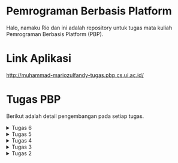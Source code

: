 # Pemrograman Berbasis Platform
Halo, namaku Rio dan ini adalah repository untuk tugas mata kuliah Pemrograman Berbasis Platform (PBP).

# Link Aplikasi
http://muhammad-mariozulfandy-tugas.pbp.cs.ui.ac.id/

# Tugas PBP
Berikut adalah detail pengembangan pada setiap tugas.

<details>
    <summary>
        Tugas 6
    </summary>

Nama      : Muhammad Mariozulfandy

NPM       : 2206041404

Kelas     : PBP C

Aplikasi  : Book List

### 1. Jelaskan perbedaan antara asynchronous programming dengan synchronous programming!
= Synchronous Programming adalah kode dieksekusi secara berurutan. Artinya, satu operasi harus selesai sebelum operasi berikutnya dimulai. Jika ada operasi yang membutuhkan waktu lama untuk menyelesaikan seluruh program akan menunggu sampai operasi tersebut selesai.

Asynchronous Programming adalah operasi yang membutuhkan waktu lama untuk menyelesaikan dapat dijalankan secara paralel dengan operasi lain. kode tidak perlu menunggu operasi tersebut selesai sebelum melanjutkan ke operasi berikutnya. Sebaliknya, kita dapat menjalankan operasi tersebut, melanjutkan ke tugas berikutnya, dan kemudian kembali ke operasi tersebut ketika sudah selesai.

### 2. Dalam penerapan JavaScript dan AJAX, terdapat penerapan paradigma event-driven programming. Jelaskan maksud dari paradigma tersebut dan sebutkan salah satu contoh penerapannya pada tugas ini!
= Event-Driven Programming adalah paradigma pemrograman di mana alur program ditentukan oleh peristiwa seperti input pengguna, sensor output, atau pesan dari program lain. Biasanya dipicu oleh aksi pengguna seperti klik mouse, ketukan keyboard, atau interaksi lainnya dengan antarmuka pengguna. Contohnya adalah menambahkan item melalui modal, dengan kita menekan tombol add item pada modal. Berikut contohnya pada tugas ini:
```js
function addItem() {
        fetch("{% url 'main:add_item_ajax' %}", {
            method: "POST",
            body: new FormData(document.querySelector('#form'))
        }).then(refreshItems)

        document.getElementById("form").reset()
        return false
    }
    document.getElementById("button_add").onclick = addItem
```

### 3. Jelaskan penerapan asynchronous programming pada AJAX!
= Asynchronous JavaScript dan XML (AJAX) adalah teknik yang digunakan dalam pengembangan web untuk membuat aplikasi web yang interaktif. Dengan AJAX, aplikasi web dapat mengirim dan menerima data dari server secara asynchronous tanpa mengganggu perilaku halaman itu sendiri. Berarti halaman web tidak perlu dimuat ulang setiap kali data dikirim atau diterima dari server yang membuat aplikasi web lebih responsif dan user-friendly.

### 4. Pada PBP kali ini, penerapan AJAX dilakukan dengan menggunakan Fetch API daripada library jQuery. Bandingkanlah kedua teknologi tersebut dan tuliskan pendapat kamu teknologi manakah yang lebih baik untuk digunakan!
= 
Ukuran: jQuery adalah library yang cukup besar dan jika Anda hanya menggunakan AJAX, mungkin sebagian besar kode jQuery tidak digunakan. Di sisi lain, Fetch API adalah fitur bawaan dari JavaScript modern dan tidak memerlukan library tambahan.

Kemudahan Penggunaan: jQuery menyediakan metode .ajax() yang sangat kuat dan fleksibel, yang dapat disesuaikan dengan berbagai kebutuhan. Di sisi lain, Fetch API memiliki sintaks yang lebih modern dan ringkas.

Penggunaan Promise: Fetch API menggunakan Promise secara native, yang membuat penanganan asynchronous lebih mudah dan kode lebih mudah dibaca. Di sisi lain, meskipun jQuery memiliki metode .promise() dan bisa bekerja dengan Promise, metode .ajax() secara default menggunakan callback.

Jadi, menurut saya Fetch API lebih baik karena menggunakan sintaks yang lebih modern dan mudah dibaca. Ini juga menggunakan Promise, yang membuat penanganan operasi asynchronous menjadi lebih mudah dan kode lebih rapi.

### 5. Jelaskan bagaimana cara kamu mengimplementasikan checklist di atas secara step-by-step (bukan hanya sekadar mengikuti tutorial)!
**a. AJAX GET**

Mengosongkan card-card item dan menambahkan id:
```html
<div class="container mt-5">
    <div class="row" id="item_card"></div>
</div>
```
Membuat fungsi GET:
```py
def get_item_json(request):
    items = Item.objects.filter(user=request.user)
    return HttpResponse(serializers.serialize('json', items))
```
Menambahkan path ```urspattern``` pada ```urls.py```:
```py
    path('get-item/', get_item_json, name='get_item_json'),
```
Menambahkan tag ```<script></script>``` pada ```main.html``` dan menambahkannya dengan fungsi get:
```js
async function getItems() {
    return fetch("{% url 'main:get_item_json' %}").then((res) => res.json())
}
```
Menambahkan fungsi ```refreshItems``` pada script yang berfungsi untuk mengupdate item setiap kali item bertambah dan juga mengeset item agar dapat masuk kedalam web dalam bentuk card:
```js
async function refreshItems() {
        document.getElementById("item_card").innerHTML = ""
        const items = await getItems()
        let htmlString = ``
        items.forEach((item, index, array) => {
            var isLastItem = index === array.length - 1 ? 'latest-item-header' : '';
            htmlString += `\n
                                <div class="col-lg-4 mb-3">
                                    <div class="card">
                                        <div class="card-header ${isLastItem}">
                                            <h5 class="card-title">${item.fields.name}</h5>
                                        </div>
                                        <div class="card-body">
                                            <p class="card-text">Amount: ${item.fields.amount}</p>
                                            <p class="card-text">Description: ${item.fields.description}</p>
                                            <p class="card-text">Date Added: ${item.fields.date_added}</p>
                                        </div>
                                    </div>
                                </div>
                            ` 
        })
        
        document.getElementById("item_card").innerHTML = htmlString
    }
```
Memanggil fungsi ```refreshItems``` setiap kali masuk ke halaman ```main.html``` dengan menambahkan pada script:
```refreshItems()```

**b. AJAX POST**

Membuat modal pada halaman ```main.html```:
```html
<div class="modal fade" id="exampleModal" tabindex="-1" aria-labelledby="exampleModalLabel" aria-hidden="true">
    <div class="modal-dialog">
        <div class="modal-content">
            <div class="modal-header">
                <h1 class="modal-title fs-5" id="exampleModalLabel">Add New Item</h1>
                <button type="button" class="btn-close" data-bs-dismiss="modal" aria-label="Close"></button>
            </div>
            <div class="modal-body">
                <form id="form" onsubmit="return false;">
                    {% csrf_token %}
                    <div class="mb-3">
                        <label for="name" class="col-form-label">Name:</label>
                        <input type="text" class="form-control" id="name" name="name"></input>
                    </div>
                    <div class="mb-3">
                        <label for="amount" class="col-form-label">Amount:</label>
                        <input type="number" class="form-control" id="amount" name="amount"></input>
                    </div>
                    <div class="mb-3">
                        <label for="description" class="col-form-label">Description:</label>
                        <textarea class="form-control" id="description" name="description"></textarea>
                    </div>
                </form>
            </div>
            <div class="modal-footer">
                <button type="button" class="btn btn-secondary" data-bs-dismiss="modal">Close</button>
                <button type="button" class="btn btn-primary" id="button_add" data-bs-dismiss="modal">Add Item</button>
            </div>
        </div>
    </div>
</div>
```
Menambahkan button pada ```main.html``` untuk menampilkan modal:
```html
<button type="button" class="btn btn-primary" data-bs-toggle="modal" data-bs-target="#exampleModal">Add Product by AJAX</button>
```
Membuat fungsi ```add_item_ajax``` pada ```views.py```:
```py
@csrf_exempt
def add_item_ajax(request):
    if request.method == 'POST':
        name = request.POST.get("name")
        amount = request.POST.get("amount")
        description = request.POST.get("description")
        user = request.user

        new_item = Item(name=name, amount=amount, description=description, user=user)
        new_item.save()

        return HttpResponse(b"CREATED", status=201)

    return HttpResponseNotFound()
```
Menambahkan path fungsi ```add_item_ajax``` pada urlspattern ```urls.py```:
```py
path('create-ajax/', add_item_ajax, name='add_item_ajax')
```
Membuat fungsi ```addItem``` pada script untuk menghubungkan ke fungsi ```add_item_ajax``` dengan form modal:
```js
function addItem() {
        fetch("{% url 'main:add_item_ajax' %}", {
            method: "POST",
            body: new FormData(document.querySelector('#form'))
        }).then(refreshItems)

        document.getElementById("form").reset()
        return false
}
```
Memanggil fungsi ```addItem``` saat button untuk menambahkan item pada modal di klik:
```js
document.getElementById("button_add").onclick = addItem
```
**c. Melakukan perintah collectstatic**

Menjalankan command ```python manage.py collectstatic``` pada env untuk mengumpulkan file static dari setiap aplikasi dalam suatu folder yang dapat dengan mudah disajikan pada produksi.
</details>

<details>
    <summary>
        Tugas 5
    </summary>

Nama      : Muhammad Mariozulfandy

NPM       : 2206041404

Kelas     : PBP C

Aplikasi  : Book List

### 1. Jelaskan manfaat dari setiap element selector dan kapan waktu yang tepat untuk menggunakannya!

= Elemen Selector dalam CSS adalah metode pemilihan elemen berdasarkan nama elemen dalam dokumen HTML, seperti ```<p>```, ```<h1>```, atau ```<div>```. Manfaat utama dari penggunaan element selector adalah kemampuannya untuk menerapkan gaya secara konsisten pada semua elemen dengan nama yang sama di seluruh halaman web. Hal ini berguna ketika kita ingin mengaplikasikan gaya dasar ke seluruh elemen dengan nama yang sama tanpa perlu menambahkan kelas atau ID tambahan. Element selector sebaiknya digunakan ketika konsistensi tampilan elemen-elemen tersebut adalah prioritas utama dalam desain halaman web.

### 2. Jelaskan HTML5 Tag yang kamu ketahui!

= HTML5 adalah versi terbaru dari bahasa markup HTML yang menawarkan tag-tag baru untuk menggambarkan struktur dan makna dari konten dalam dokumen HTML. Beberapa tag HTML5 yang umum digunakan antara lain:

- ```<header>```: Digunakan untuk bagian kepala dokumen atau bagian dari sebuah situs web.
- ```<nav>```: Untuk menyusun menu navigasi.
- ```<section>```: Mengelompokkan konten yang terkait dalam sebuah bagian.
- ```<article>```: Menandai konten yang dapat berdiri sendiri, seperti posting blog atau berita.
- ```<footer>```: Bagian bawah dari dokumen atau elemen tertentu.
- ```<video>```: Digunakan untuk menampilkan video. Tag-tag ini membantu meningkatkan struktur dan semantik dalam dokumen HTML.

### 3. Jelaskan perbedaan antara margin dan padding!

= Margin dan padding adalah dua properti CSS yang digunakan untuk mengatur ruang di sekitar elemen. Margin mengatur ruang di luar elemen dan mempengaruhi jarak antara elemen dengan elemen lainnya. Di sisi lain, padding mengatur ruang di dalam elemen dan mempengaruhi jarak antara konten elemen dan batas elemen tersebut. Ini berarti bahwa margin mempengaruhi ruang antara elemen dan elemen lain di sekitarnya, sedangkan padding mempengaruhi ruang antara konten elemen dan batas elemen itu sendiri.

### 4. Jelaskan perbedaan antara framework CSS Tailwind dan Bootstrap! Kapan sebaiknya kita menggunakan Bootstrap daripada Tailwind, dan sebaliknya?

= Bootstrap dan Tailwind CSS adalah dua alat yang berbeda untuk membangun tampilan situs web. Bootstrap menyediakan berbagai komponen yang sudah didesain dan siap pakai, sehingga memungkinkan kita membuat situs dengan cepat tanpa harus membuat banyak kode CSS kustom. Di sisi lain, Tailwind CSS memberikan banyak utilitas CSS yang lebih dasar yang memungkinkan kita membuat tampilan yang lebih unik sesuai kebutuhan. Ketika kita perlu membuat situs dengan cepat menggunakan komponen siap pakai, Bootstrap bisa menjadi pilihan yang baik. Sementara itu, jika kita ingin lebih banyak kontrol dan kreativitas dalam desain tampilan, Tailwind bisa lebih cocok. Pilihannya tergantung pada kebutuhan proyek masing-masing.

### 5. Jelaskan bagaimana cara kamu mengimplementasikan checklist di atas secara step-by-step (bukan hanya sekadar mengikuti tutorial)!

= **a. Kustomisasi halaman login, register, dan tambah inventori semenarik mungkin.**

- Didalam ```base.html```, tambahkan tag ```<meta name="viewport">``` agar halaman web dapat menyesuaikan ukuran dan perilaku perangkat mobile.
```html
<head>
    {% block meta %}
        <meta charset="UTF-8" />
        <meta name="viewport" content="width=device-width, initial-scale=1">
    {% endblock meta %}
</head>
```

- Menambahkan Bootstrap CSS, JS, dan jQuery.
```html
<head>
    ...
    {% endblock meta %}
    <link rel="stylesheet" href="https://stackpath.bootstrapcdn.com/bootstrap/4.5.2/css/bootstrap.min.css">
    <script src="https://code.jquery.com/jquery-3.5.1.slim.min.js"></script>
    <script src="https://cdn.jsdelivr.net/npm/@popperjs/core@2.11.6/dist/umd/popper.min.js"></script>
    <script src="https://stackpath.bootstrapcdn.com/bootstrap/4.5.2/js/bootstrap.min.js"></script>
</head>
```

- Kustomisasi halaman login ```login.html```, register ```register.html```, dan penambahan item ```create_item.html``` dengan penggunaan warna dan card.

login:
```html
{% extends 'base.html' %}

{% block meta %}
    <title>Login</title>
{% endblock meta %}

{% block content %}
<div class="container mt-5">
    <div class="row justify-content-center">
        <div class="col-md-6">
            <div class="card">
                <div class="card-header bg-primary text-white">Login</div>
                <div class="card-body">
                    <form method="POST" action="">
                        {% csrf_token %}
                        <div class="form-group">
                            <label for="username">Username:</label>
                            <input type="text" name="username" id="username" placeholder="Username" class="form-control">
                        </div>
                        <div class="form-group">
                            <label for="password">Password:</label>
                            <input type="password" name="password" id="password" placeholder="Password" class="form-control">
                        </div>
                        <div class="form-group">
                            <button class="btn btn-primary btn-block" type="submit">Login</button>
                        </div>
                    </form>
                    {% if messages %}
                        <div class="alert alert-danger">
                            <ul>
                                {% for message in messages %}
                                    <li>{{ message }}</li>
                                {% endfor %}
                            </ul>
                        </div>
                    {% endif %}
                    <p class="text-center">Don't have an account yet? <a href="{% url 'main:register' %}">Register Now</a></p>
                </div>
            </div>
        </div>
    </div>
</div>
{% endblock content %}
```
register:
```html
{% extends 'base.html' %}

{% block meta %}
    <title>Register</title>
{% endblock meta %}

{% block content %}
<div class="container mt-5">
    <div class="row justify-content-center">
        <div class="col-md-8"> <!-- Increase the column size to 8 -->
            <div class="card">
                <div class="card-header bg-primary text-white">
                    Register
                </div>
                <div class="card-body">
                    <form method="POST">
                        {% csrf_token %}
                        
                        <div class="form-group">
                            {{ form.as_p }}
                        </div>
                        
                        <div class="form-group text-center">
                            <button class="btn btn-primary btn-block" type="submit" name="submit">
                                Daftar
                            </button>
                        </div>
                    </form>
                    
                    {% if messages %}
                    <div class="alert alert-danger">
                        <ul>
                            {% for message in messages %}
                            <li>{{ message }}</li>
                            {% endfor %}
                        </ul>
                    </div>
                    {% endif %}
                </div>
            </div>
        </div>
    </div>
</div>
{% endblock content %}
```

create_item:
```html
{% extends 'base.html' %} 

{% block content %}
<div class="container mt-5">
    <div class="row justify-content-center">
        <div class="col-md-6">
            <div class="card">
                <div class="card-header bg-primary text-white">Add New Item</div>
                <div class="card-body">
                    <form method="POST">
                        {% csrf_token %}
                        <div class="form-group">
                            {{ form.as_p }}
                        </div>
                        <div class="form-group">
                            <button class="btn btn-primary btn-block" type="submit">Add Item</button>
                        </div>
                    </form>
                </div>
            </div>
        </div>
    </div>
</div>
{% endblock %}
```
**b. Kustomisasi halaman daftar inventori menjadi lebih berwarna maupun menggunakan approach lain seperti menggunakan Card.**

- Melakukan kustomisasi halaman daftar item ```main.html``` menjadi lebih berwarna dan menggunakan approach Card agar mirip dengan halaman login, register, dan create_item. Selain halamannya, daftar item yang awalnya tabel juga diubah menjadi bentuk card.

```html
{% extends 'base.html' %}

{% block content %}
    <div class="container mt-5">
        <div class="row">
            <div class="col-lg-20">
                <div class="card w-100">
                    <div class="card-header bg-primary text-white">
                        <h2 class="mb-0">Book List</h2>
                    </div>
                    <div class="card-body">
                        <div class="user-info">
                            <h5>Username:</h5>
                            <p>{{ Username }}</p>

                            <h5>Nama:</h5>
                            <p>{{ Nama }}</p>

                            <h5>Kelas:</h5>
                            <p>{{ Kelas }}</p>

                            <h5>Nama Aplikasi:</h5>
                            <p>{{ Aplikasi }}</p>
                        </div>

                        <hr>

                        <div class="item-count">
                            <h5 class="text-info">Kamu menyimpan {{ jumlah_items }} item pada aplikasi ini.</h5>
                        </div>

                        <hr>

                        <div class="container mt-5">
                            <div class="row">
                                {% for item in items %}
                                <div class="col-lg-4 mb-3">
                                    <div class="card">
                                        <div class="card-header {% if forloop.last %}latest-item-header{% endif %}">
                                            <h5 class="card-title">{{ item.name }}</h5>
                                        </div>
                                        <div class="card-body">
                                            <p class="card-text">Amount: {{ item.amount }}</p>
                                            <p class="card-text">Description: {{ item.description }}</p>
                                            <p class="card-text">Date Added: {{ item.date_added }}</p>
                                        </div>
                                    </div>
                                </div>
                                {% endfor %}
                            </div>
                        </div>

                        <hr>

                        <h5 class="text-success">Sesi terakhir login: {{ last_login }}</h5>

                        <hr>

                        <div class="button-container">
                            <a href="{% url 'main:create_item' %}" class="btn btn-success">
                                <i class="fas fa-plus"></i> Add New Item
                            </a>

                            <a href="{% url 'main:logout' %}" class="btn btn-danger">
                                <i class="fas fa-sign-out-alt"></i> Logout
                            </a>
                        </div>
                    </div>
                </div>
            </div>
        </div>
    </div>
{% endblock content %}
```

**Bonus. Memberikan warna yang berbeda (teks atau background) pada baris terakhir dari item pada inventori anda menggunakan CSS.**

- Membuat directory ```static/css``` dan membuat file ```styles.css``` pada root directory.
```
book_list/
├── book_list/
├── main/
├── static/
│   └── css/
│       └── styles.css  <-- File CSS
└── ...
```

- Membuat css class pada ```styles.css``` untuk menentukan style card item.
```css
.card {
    border: 1px solid #ccc;
    border-radius: 5px;
}

.card-header {
    background-color: #f0f0f0;
    font-weight: bold;
    text-align: center;
}

.card-title {
    margin-bottom: 0;
}

.latest-item-header {
    background-color: #3399ff;
    font-weight: bold;
}
```

- Menambahkan link ke ```styles.css``` yang telah dibuat pada template ```base.html```.
```html
<head>
    ...
    <link rel="stylesheet" type="text/css" href="{% static 'css/styles.css' %}">
</head>
```

- Menambahkan konfigurasi pengaturan projek pada ```settings.py```.
```python
# Static files (CSS, JavaScript, Images)
# https://docs.djangoproject.com/en/4.2/howto/static-files/
STATIC_URL = 'static/'
STATICFILES_DIRS = [BASE_DIR / 'static']
```

- Menjalankan ```python manage.py collectstatic``` untuk mengumpulkan semua static files pada satu direktori. Yang siap dideploy ke production server.

- Menambahkan ```<div class="card-header {% if forloop.last %}latest-item-header{% endif %}">``` ke class ```card-header``` pada laman ```main.html``` agar last item yang dilooping mengikuti class ```latest-item-header``` pada ```styles.css```.

</details>

<details>
    <summary>
        Tugas 4
    </summary>

Nama      : Muhammad Mariozulfandy

NPM       : 2206041404

Kelas     : PBP C

Aplikasi  : Book List

### 1. Apa itu Django UserCreationForm, dan jelaskan apa kelebihan dan kekurangannya?

= UserCreationForm adalah formulir bawaan Django yang memudahkan pembuatan formulir pendaftaran pengguna dalam aplikasi web. Dengan formulir ini, pengguna baru dapat mendaftar dengan mudah di situs web Anda tanpa harus menulis kode dari awal. Kelebihan dari UserCreationForm adalah mudah digunakan (cepat menempatkan fitur pendaftaran pengguna aplikasi web tanpa perlu menulis kode form secara manual), validasi otomatis (memastikan pengguna memasukkan informasi yang valid saat mendaftar termasuk pemeriksaan ketersediaan alamat email dan validasi password), terintegrasi dengan fitur autentikasi Django seperti login dan logout, dan dapat dikustomisasi dengan membuat form sendiri yang menurunkan kelas UserCreationForm. Kekurangannya adalah hanya meminta informasi dasar seperti username, password, dan alamat email. Sehingga kurang fleksibel jika membutuhkan informasi tambahan atau langkah-langkah lain dalam pendaftaran. Selain itu, UserCreationForm juga memiliki beberapa pengaturan bawaan yang bisa jadi tidak sesuai dengan kebutuhan aplikasi sehingga perlu diubah agar mendapatkan kontrol yang lebih tinggi.

### 2.  Apa perbedaan antara autentikasi dan otorisasi dalam konteks Django, dan mengapa keduanya penting?

= Authentication (autentikasi) memverifikasi identitas pengguna atau layanan sebelum memberi mereka akses seperti permintaan username dan password, sementara Authorization (otorisasi) menentukan apa yang dapat mereka lakukan setelah mereka memiliki akses seperti perbedaan akses yang dimiliki oleh user dan admin pada suatu website. Contohnya pada aplikasi X (dulunya Twitter) dimana awalnya akan dilakukan autentikasi (permintaan username dan password) agar memperoleh akses akun yang dapat menggunakan berbagai fitur di X. Setelah masuk di X, akan dilakukan otorisasi untuk mengenali apa yang dapat kita lakukan, jika kita adalah user biasa fitur-fitur yang kita bisa gunakan akan berbeda dengan verified user (yang dapat diperoleh dengan membayar ke X). Keduanya penting karena autentikasi and otorisasi adalah dua proses utama keamanan informasi yang digunakan administrasi untuk melindungi sistem dan informasi, dimana autentikasi memverifikasi identitas pengguna sehingga identitas yang mengakses sistem dapat diketahui dan otorisasi menentukan apakah akses yang mereka punya benar sehingga tidak ada kesalahan dalam penggunaan sistem.

### 3. Apa itu cookies dalam konteks aplikasi web, dan bagaimana Django menggunakan cookies untuk mengelola data sesi pengguna?

= Cookies adalah jenis data yang disimpan di sisi klien (biasanya di browser web) saat pengguna berinteraksi dengan situs web. Cookies digunakan untuk menyimpan potongan kecil informasi  yang dapat diakses oleh server web ketika pengguna kembali ke situs web. Mereka digunakan untuk berbagai tujuan, termasuk mengidentifikasi pengguna, menyimpan preferensi, dan melacak perilaku pengguna.

Django menggunakan cookies untuk mengelola data sesi pengguna melalui modul yang disebut sessions (sesi). Django menggunakan cookie untuk mengelola data sesi pengguna dengan cara menghasilkan ID sesi unik untuk setiap pengguna yang disimpan dalam cookie di sisi klien saat pengguna mengakses situs web. Data sesi sebenarnya disimpan di server Django, bukan di cookie itu sendiri. Saat pengguna kembali ke situs web, Django mengidentifikasi pengguna berdasarkan ID sesi yang disimpan dalam cookie, dan kemudian mengambil data sesi yang sesuai dari server. Ini memungkinkan Django untuk menjaga status login pengguna, menyimpan preferensi, dan memberikan pengalaman yang personal kepada pengguna, semuanya dengan aman dan terlindungi dari potensi ancaman keamanan.

### 4. Apakah penggunaan cookies aman secara default dalam pengembangan web, atau apakah ada risiko potensial yang harus diwaspadai?

= Penggunaan cookies dalam pengembangan web bisa menjadi aman atau berisiko tergantung pada bagaimana mereka digunakan. Cookies adalah file kecil yang disimpan di perangkat pengguna saat mengakses situs web, dan mereka digunakan untuk menyimpan informasi seperti login, preferensi, atau keranjang belanja. Namun, ada risiko keamanan jika cookies disalahgunakan oleh penyerang. Misalnya, penyerang bisa mencuri data pribadi atau meretas akun pengguna jika cookies tidak diatur dengan baik. Oleh karena itu, untuk menjaga keamanan, pastikan menggunakan HTTPS, atur waktu kedaluwarsa yang tepat, enkripsi data sensitif, dan selalu ikuti peraturan privasi data yang berlaku.

### 5. Jelaskan bagaimana cara kamu mengimplementasikan checklist di atas secara step-by-step (bukan hanya sekadar mengikuti tutorial)!

= **a. Mengimplementasikan fungsi registrasi, login, dan logout.**

- Membuat masing-masing fungsi untuk menampilkan halaman registrasi ```register```, login ```login_user```, dan logout ```logout_user``` pada ```views.py```.

```python
def register(request):
    form = UserCreationForm()

    if request.method == "POST":
        form = UserCreationForm(request.POST)
        if form.is_valid():
            form.save()
            messages.success(request, 'Your account has been successfully created!')
            return redirect('main:login')
    context = {'form':form}
    return render(request, 'register.html', context)
```
```python
def login_user(request):
    if request.method == 'POST':
        username = request.POST.get('username')
        password = request.POST.get('password')
        user = authenticate(request, username=username, password=password)
        if user is not None:
            login(request, user)
            return redirect('main:show_main')
        else:
            messages.info(request, 'Sorry, incorrect username or password. Please try again.')
    context = {}
    return render(request, 'login.html', context)
```
```python
def logout_user(request):
    logout(request)
    return redirect('main:login')
```

- Membuat/menambahkan berkas html yang akan ditampilkan saat melakukan registrasi, login, logout. Untuk registrasi dan login akan membuat halaman baru yang akan ditampilkan yaitu ```register.html``` dan ```login.html```, sementara logout berupa tombol pada halaman ```main.html``` yang mengarahkan ke urlpatterns yang mengimplementasi fungsi untuk logout.

- Menambahkan urlspatterns pada ```urls.py``` yang mengimplementasikan setiap fungsi pada ```views.py``` yang dibuat agar dapat dijalankan sesuai request yang diterima.

```python
urlpatterns = [
    ...
    path('register/', register, name='register'), 
    path('login/', login_user, name='login'),
    path('logout/', logout_user, name='logout')
]
```
- Merestriksi akses halaman main agar diperlukan login terlebih dahulu. Dilakukan dengan menambahkan ```@login_required(login_url='/login')``` di atas fungsi ```show_main```. Ini sebagai bentuk autentikasi agar halaman main hanya dapat diakses pengguna yang sudah registrasi dan login.

**b. Membuat dua akun pengguna dengan masing-masing tiga dummy data menggunakan model yang telah dibuat pada aplikasi sebelumnya untuk setiap akun di lokal.**

Implementasi:

Saat membuka halaman utama web, akan diperlukan login (autentikasi) sehingga mengarah ke halaman login. Di halaman login dapat menekan tombol ```Register Now``` untuk mengarah ke halaman register. Membuat akun dengan username (riozulfandy), passsword, dan konfirmasi password. Dilakukan hal yang sama untuk akun kedua dengan username (riozulfandy2). Pada masing-masing akun, ditambahakan tiga objek model data (Item) dengan fitur fungsi pembuatan objek pada form yang  yang sudah dibuat sebelumnya. Saat ini, setiap objek Item memiliki empat atribut (nama, jumlah, deskripsi, tanggal ditambahkan). Karena konteks website ini (Book List) adalah list buku, maka atribut objek yang diisi dengan nama, deskripsi, dan jumlah buku. Screenshot halaman main masing-masing akun:

![Alt text](image.png)

![Alt text](image-1.png)

**c. Menghubungkan model Item dengan User.**

- Menambahkan atribut model Item yaitu ```user``` yang berisi objek dari model User (model yang menyimpan informasi semua user yang pada aplikasi). Dalam hal ini digunakan many to one model relationship yang dapat menghubungkan banyak objek Item dengan satu objek User.

```python
class Item(models.Model):
    user = models.ForeignKey(User, on_delete=models.CASCADE)
    ...
```

- Mengubah fungsi ```create_item``` agar  Django tidak langsung menyimpan objek yang telah dibuat dari form langsung ke database untuk dimodifikasi terlebih dahulu. Pada kasus ini, kita akan mengisi atribut user pada objek Item dengan objek User dari nilai ```request.user``` yang sedang terotorisasi untuk menandakan bahwa objek tersebut dimiliki oleh pengguna yang sedang login.

```python
def create_item(request):
 form = ProductForm(request.POST or None)

 if form.is_valid() and request.method == "POST":
     item = form.save(commit=False)
     item.user = request.user
     item.save()
     return HttpResponseRedirect(reverse('main:show_main'))
 ...
```

- Mengubah fungsi ```show_main``` sehingga items yang akan ditampilkan pada halaman main adalah milik user dengan melakukan filtering objek Item sehingga atribut user nya sama dengan user yang sedang login.

```python
def show_main(request):
    items = Item.objects.filter(user=request.user)
    ...
```

- Melakukan ```makemigrations``` dan ```migrate``` karena telah mengubah model. Sehingga database dapat menyesuaikan sesuai struktur model yang baru.

**d. Menampilkan detail informasi pengguna yang sedang logged in seperti username dan menerapkan cookies seperti last login pada halaman utama aplikasi.**

- Mengubah fungsi ```login_user```, dengan membuat cookie yang bernama ```last_login``` untuk melihat kapan terakhir kali pengguna melakukan login yang diset saat pengguna melakukan login.

```python
if user is not None:
    login(request, user)
    response = HttpResponseRedirect(reverse("main:show_main")) 
    response.set_cookie('last_login', str(datetime.datetime.now()))
    return response
```

- Mengubah fungsi ```logout_user``` agar cookie ```last_login``` yang sebelumnya dibuat set saat login dihapus saat logout.

```python
def logout_user(request):
    logout(request)
    response = HttpResponseRedirect(reverse('main:login'))
    response.delete_cookie('last_login')
    return response
```

- Menambahkan konteks pada fungsi ```show_main``` untuk menampilkan username dari user yang sedang login dan cookie ```last_login``` yang sudah dibuat saat user login. Karena menambahkan konteks, juga perlu ditambahkan key dari konteks tersebut pada ```main.html``` untuk ditampilkan.

```python
context = {
        ...
        'Username': request.user.username,
        'last_login': request.COOKIES['last_login'],
        ...
    }
```
```html
...
<h5>Username:</h5>
<p>{{Username}}</p>
...
```
```html
...
<h5>Sesi terakhir login: {{ last_login }}</h5>
...
```

</details>

<details>
    <summary>
        Tugas 3
    </summary>

Nama      : Muhammad Mariozulfandy

NPM       : 2206041404

Kelas     : PBP C

Aplikasi  : Book List

### 1. Apa perbedaan antara form POST dan form GET dalam Django?

= GET digunakan untuk membaca/mengambil data dari server web. GET mengembalikan kode status HTTP 200 (OK) jika data berhasil diambil dari server. Sementara POST digunakan untuk mengirim data (file, data form, dll) ke server. Jika pembuatan berhasil, ia mengembalikan kode status HTTP 201. Berikut beberapa perbedaannya:

POST:

- Nilai variabel tidak ditampilkan di URL

- Lebih aman

- Tidak dibatasi panjang string

- Pengambilan variabel dengan request.POST.get

- Biasanya untuk input data melalui form

- Digunakan untuk mengirim data-data penting seperti password

GET:

- Nilai variabel ditampilkan di URL sehingga user dapat dengan mudah memasukkan nilai variabel baru

- Kurang aman

- Dibatasi panjang string sampai 2047 karakter

- Pengambilan variabel dengan request.POST.get

- Biasanya untuk input data melalui link

- Digunakan untuk mengirim data-data tidak penting

### 2. Apa perbedaan utama antara XML, JSON, dan HTML dalam konteks pengiriman data?

= XML adalah bahasa markup yang sangat fleksibel dan dapat digunakan untuk mendefinisikan struktur data yang kompleks. Ini menggunakan tag yang dapat disesuaikan oleh pengguna untuk mendefinisikan elemen data dan hierarki. JSON adalah format data ringkas yang berbasis teks dan memiliki struktur yang mirip dengan objek JavaScript. Ini terdiri dari pasangan nama-nilai (key-value pairs). HTML adalah bahasa markup yang digunakan untuk membuat halaman web. Ini memiliki struktur yang lebih terbatas dan dirancang untuk menampilkan konten dalam bentuk halaman web. Perbedaan utama diantaranya adalah XML digunakan untuk mendefinisikan struktur data yang kompleks, JSON digunakan untuk pertukaran data dalam format ringkas, sedangkan HTML digunakan untuk membuat halaman web dan menampilkan konten. 

### 3. Mengapa JSON sering digunakan dalam pertukaran data antara aplikasi web modern?

= JSON adalah format data yang ringkas dan mudah dibaca oleh programmer dalam bentuk (key-value pairs). JSON bagian integral dari JavaScript, sehingga memudahkan penggunaannya dalam lingkungan pengembangan web yang berbasis JavaScript. JSON juga mendukung struktur data yang bersarang (nested), yang memungkinkan representasi data yang kompleks dan hierarkis. Selain itu, format data JSON yang ringan dalam hal ukuran. Ini menghasilkan overhead yang lebih rendah dalam pertukaran data antara klien dan server, yang dapat meningkatkan kinerja dan kecepatan dalam aplikasi web.

### 4. Jelaskan bagaimana cara kamu mengimplementasikan checklist di atas secara step-by-step (bukan hanya sekadar mengikuti tutorial)!

= 

**a. Membuat input form untuk menambahkan objek model (item) pada app sebelumnya.**

- Membuat file baru dengan nama forms.py pada aplikasi main untuk membuat struktur form yang dapat menerima data baru.

```python
from django.forms import ModelForm
from main.models import Item

class ItemForm(ModelForm):
    class Meta:
        model = Item
        fields = ["name", "amount", "description"]
```

Item merupakan model yang digunakan untuk form (yang telah dibuat pada Tugas 1). Ketika data dari form disimpan, isi dari form akan disimpan menjadi sebuah objek class Item. Fields berisi field dari model Item yang digunakan untuk form.

- Membuat template HTML baru bernama create_item.html untuk menampilkan form untuk membuat item baru.

```html
{% extends 'base.html' %} 

{% block content %}
<h1>Add New Item</h1>

<form method="POST">
    {% csrf_token %}
    <table>
        {{ form.as_table }}
        <tr>
            <td></td>
            <td>
                <input type="submit" value="Add Item"/>
            </td>
        </tr>
    </table>
</form>

{% endblock %}
```


- Import beberapa package dan membuat fungsi baru dengan nama create_item yang menerima parameter request untuk membuat form yang membuat objek item baru.

```python
from django.http import HttpResponseRedirect
from main.forms import ItemForm
from django.urls import reverse
```
```python
def create_item(request):
    form = ItemForm(request.POST or None)

    if form.is_valid() and request.method == "POST":
        form.save()
        return HttpResponseRedirect(reverse('main:show_main'))
    context = {'form': form}
    return render(request, "create_item.html", context)
```
Melakukan render tampilan template create_item.html kemudian membuat objek ItemForm berdasarkan QueryDict yang diinput user, dilakukan validasi, disimpan, dan redirect ke page main.

- Menambahkan button pada main.html yang mengarah url dari fungsi create_item pada view yang telah dibuat untuk membuat form.
```html
    <a href="{% url 'main:create_item' %}">
        <button>
            Add New Item
        </button>
    </a>
```

- Membuat routing url pada urls.py yang mengarah ke fungsi create_item untuk pembuatan form. Dengan menambahkan ```path('create-item', create_item, name='create_item')``` pada list urlpatterns.

**b. Menambahkan 5 fungsi views untuk melihat objek yang sudah ditambahkan dalam format HTML, XML, JSON, XML by ID, dan JSON by ID.**

- Melihat objek yang sudah ditambahkan dalam format HTML dilakukan dengan memperbarui fungsi show_main dengan menambahkan setiap objek Item yang sudah ditambahkan sebelumnya untuk dirender serta jumlah dari objek Item yang sudah ditambahkan sebelumnya. Karena show_main melakukan render terhadap main.html, main.html juga diperbarui dengan menambahkan tabel yang berisi setiap atribut dari setiap objek Item yang telah dibuat sebelumnya (name, amount, description, date_added) dan jumlah dari objek yang ditambahkan sebelumnya.

```python
def show_main(request):
    items = Item.objects.all()
    jumlah_items = Item.objects.all().count()

    context = {
        'Nama': 'Muhammad Mariozulfandy',
        'Kelas': 'PBP C',
        'Aplikasi': 'Book List',
        'items': items,
        'jumlah_items': jumlah_items
    }

    return render(request, "main.html", context)
```
```html
<h5>Kamu menyimpan {{jumlah_items}} item pada aplikasi ini.</h5>

<table>
    <tr>
        <th>Name</th>
        <th>Amount</th>
        <th>Description</th>
        <th>Date Added</th>
    </tr>

    {% comment %} Berikut cara memperlihatkan data produk di bawah baris ini {% endcomment %}

    {% for item in items %}
        <tr>
            <td>{{item.name}}</td>
            <td>{{item.amount}}</td>
            <td>{{item.description}}</td>
            <td>{{item.date_added}}</td>
        </tr>
    {% endfor %}
</table>
```

- Melihat objek yang sudah ditambahkan dalam format XML, JSON, JSON by ID, dan XML by ID dilakukan dengan memanfaatkan ```django.core.serializers``` untuk transformasi data menjadi format lain seperti XML dan JSON. Untuk XML dan JSON, data yang ditransformasi adalah semua objek pada Item yang telah ditambahkan sebelumnya. Sementara JSON by ID dan XML by ID, data yang ditransformasi adalah data dengan ID yang ditetapkan (dilakukan filtering). Implementasi dilakukan dengan menambahkan fungsi show_xml dan show_json yang menerima parameter request dan show_xml_by_id dan show_json_by_id yang menerima parameter request dan ID.
```python
def show_xml(request):
    data = Item.objects.all()
    return HttpResponse(serializers.serialize("xml", data), content_type="application/xml")
def show_json(request):
    data = Item.objects.all()
    return HttpResponse(serializers.serialize("json", data), content_type="application/json")
def show_xml_by_id(request, id):
    data = Item.objects.filter(pk=id)
    return HttpResponse(serializers.serialize("xml", data), content_type="application/xml")
def show_json_by_id(request, id):
    data = Item.objects.filter(pk=id)
    return HttpResponse(serializers.serialize("json", data), content_type="application/json")
```

**c. Membuat routing URL untuk masing-masing views yang telah ditambahkan pada poin b.**

Ini dilakukan dengan menambahkan path pada list urlpatterns di urls.py untuk masing-masing fungsi views yang telah dibuat.
```python
path('xml/', show_xml, name='show_xml'),
path('json/', show_json, name='show_json'),
path('xml/<int:id>/', show_xml_by_id, name='show_xml_by_id'), #Menambahkan variabel id karena dipakai sebagai parameter
path('json/<int:id>/', show_json_by_id, name='show_json_by_id'), #Menambahkan variabel id karena dipakai sebagai parameter
```

### 5. Mengakses kelima URL di nomor 4c menggunakan Postman, membuat screenshot dari hasil akses URL pada Postman, dan menambahkannya ke dalam README.md.

=

![image](https://github.com/riozulfandy/book_list/assets/119402060/7e89a743-9053-45ec-a97c-9b6ae53ff67e)
![image](https://github.com/riozulfandy/book_list/assets/119402060/1039fcbc-5947-4f04-93eb-b8cae4a2c44b)
![image](https://github.com/riozulfandy/book_list/assets/119402060/333440c8-0c83-4a22-a92f-121c47c4d0be)
![image](https://github.com/riozulfandy/book_list/assets/119402060/81fa8968-480b-4850-9a15-a8b763b3990d)
![image](https://github.com/riozulfandy/book_list/assets/119402060/8a401078-e000-4f14-bfaf-fb73000ce73e)

</details>

<details>
    <summary>
       Tugas 2
    </summary>


Nama      : Muhammad Mariozulfandy

NPM       : 2206041404

Kelas     : PBP C

Aplikasi  : Book List

### 1. Jelaskan bagaimana cara kamu mengimplementasikan checklist di atas secara step-by-step (bukan hanya sekadar mengikuti tutorial)!

= 
- Pertama, membuat direktori baru pada lokal untuk menyimpan proyek Django ini. Didalam direktori tersebut akan dibuat virtual environment untuk mengisolasi proyek Django yang akan dibuat. Kemudian, membuat projek Django bernama book_list pada direktori tersebut serta menginstall dependenciesnya (library, framework, atau package).

- Langkah kedua, membuat aplikasi main pada proyek Django tersebut.

- Langkah ketiga, melakukan routing pada proyek agar dapat menjalankan aplikasi main. Ini dilakukan dengan menambahkan main ke list installed app pada settings.py proyek book_list.

- Langkah keempat, membuat model pada aplikasi main dengan menambahkan kelas Item pada models.py dan memiliki atribut wajib name sebagai nama item dengan tipe CharField, amount sebagai jumlah item dengan tipe IntegerField, dan description sebagai deskripsi item dengan tipe TextField.

- Langkah kelima, membuat sebuah fungsi pada views.py untuk dikembalikan ke dalam template HTML main.html yang menampilkan nama aplikasi, nama, dan kelas. Pada langkah ini, dibuat fungsi show_main untuk melakukan render tampilan main.html pada request http yang diminta sesuai dengan dictionary context yang dibuat untuk ditampilkan pada views.py. Kemudian, template main.html akan dibuat dengan memasukkan key dari dictionary context pada views.py untuk menampilkan valuesnya.

- Langkah keenam, membuat sebuah routing pada urls.py aplikasi main untuk memetakan fungsi yang telah dibuat pada views.py. Akan ditambahkan path kosong untuk langsung memanggil fungsi yang telah dibuat di views.py yaitu fungsi untuk menampilkan template main.html.

- Langkah ketujuh, menambahkan urls yang dibuat pada aplikasi main pada proyek utama book_list dengan menambahkan path main/ pada urls.py proyek book list.

- Langkah kedelapan, melakukan deployment ke Adaptable terhadap aplikasi yang sudah dibuat. Hal ini dilakukan dengan membuat repository pada github kemudian melakukan inisialisasi git pada direktori book_list yang pertama dibuat untuk membuat repository lokal dan menambahkan remote untuk menghubungkan repository lokal dan github. Kemudian, melakukan push pada repository github agar berisi proyek yang sudah dibuat. Setelah repository github berisi proyek book_list, menambahkan aplikasi baru pada Adaptable dan melakukan deployment berdasarkan repository yang sudah dibuat.

- Langkah kesembilan, membuat sebuah README.md yang berisi tautan menuju aplikasi Adaptable yang sudah di-deploy, serta menjawab beberapa pertanyaan.

### 2. Buatlah bagan yang berisi request client ke web aplikasi berbasis Django beserta responnya dan jelaskan pada bagan tersebut kaitan antara urls.py, views.py, models.py, dan berkas html!

=![image](https://github.com/riozulfandy/book_list/assets/119402060/8ef346ab-3cf5-46e1-87a6-66520fbbb33a)


### 3. Jelaskan mengapa kita menggunakan virtual environment? Apakah kita tetap dapat membuat aplikasi web berbasis Django tanpa menggunakan virtual environment?

= Alasan kita membutuhkan virtual enviroment adalah karena dengan virtual enviroment yang kita buat pada setiap proyek, proyek tersebut dapat kita isolasikan sehingga memiliki dependencies (library, framework, atau package) yang mereka butuhkan sesuai versinya masing-masing. Kita hanya memfokuskan satu proyek pada virtual enviroment yang kita buat sehingga dapat lebih rapih dalam manajemen dependencies proyek. Kita tetap dapat membuat aplikasi web berbasis Django tanpa menggunakan virtual environment, namun kita sulit menerapkan dependencies yang kita inginkan pada aplikasi ini jika kita memiliki proyek lain pada lokal yang memiliki dependencies yang berbeda.

### 4. Jelaskan apakah itu MVC, MVT, MVVM dan perbedaan dari ketiganya.

=
**MVC (Model, View, Controller):**

- Model adalah komponen utama arsitektur ini dan mengelola data, logika, serta batasan aplikasi lainnya.

- View berkaitan dengan bagaimana data akan ditampilkan kepada pengguna dan menyediakan berbagai komponen representasi data.

- Controller adalah inti dari logika aplikasi yang memanipulasi Model dan merender tampilan dengan bertindak sebagai jembatan antara keduanya.

**MVT (Model, View, Template)**

- Model yang mirip dengan MVC ini bertindak sebagai antarmuka untuk data Anda dan pada dasarnya merupakan struktur logis di balik seluruh aplikasi web yang diwakili oleh database seperti MySql, PostgreSQL.

- View menjalankan logika penggunaan website dan berinteraksi dengan Model serta merender template. Ia menerima permintaan HTTP dan kemudian mengembalikan respons HTTP.

- Template adalah komponen yang membuat MVT berbeda dari MVC. Template bertindak sebagai lapisan presentasi dan pada dasarnya adalah kode HTML yang merender data. Konten dalam file-file ini dapat bersifat statis atau dinamis.

**MVVM (Model Viem ViewModel)**

- Model: Lapisan ini bertanggung jawab atas abstraksi sumber data. Model dan ViewModel bekerja sama untuk mendapatkan dan menyimpan data.

- View: Tujuan dari lapisan ini adalah untuk menginformasikan ViewModel tentang tindakan pengguna. Lapisan ini mengamati ViewModel dan tidak mengandung logika aplikasi apa pun.

- ViewModel: Ini memperlihatkan aliran data yang relevan dengan Tampilan. Selain itu, ini berfungsi sebagai penghubung antara Model dan Tampilan.

Perbedaaan utamanya adalah bagaimana mereka mengatur dan memisahkan tanggung jawab komponen dalam arsitektur aplikasi:

- MVC adalah pola yang banyak digunakan yang dengan jelas memisahkan Model, View, dan Controller. Controller bertindak sebagai jembatan antara Model dan View.

- MVT adalah variasi dari MVC yang digunakan dalam kerangka web Django. Ini menggantikan Controller dengan Template, yang lebih fokus pada logika presentasi data dalam format tampilan HTML.

- MVVM adalah pola yang mendominasi pengembangan aplikasi berbasis data. ViewModel mengambil peran yang lebih kuat dalam mengelola UI dan memastikan bahwa View selalu mencerminkan data yang benar dari Model. Hal ini memungkinkan pemisahan yang kuat antara logika aplikasi (Model), lapisan presentasi (View), dan logika presentasi (ViewModel).

</details>
